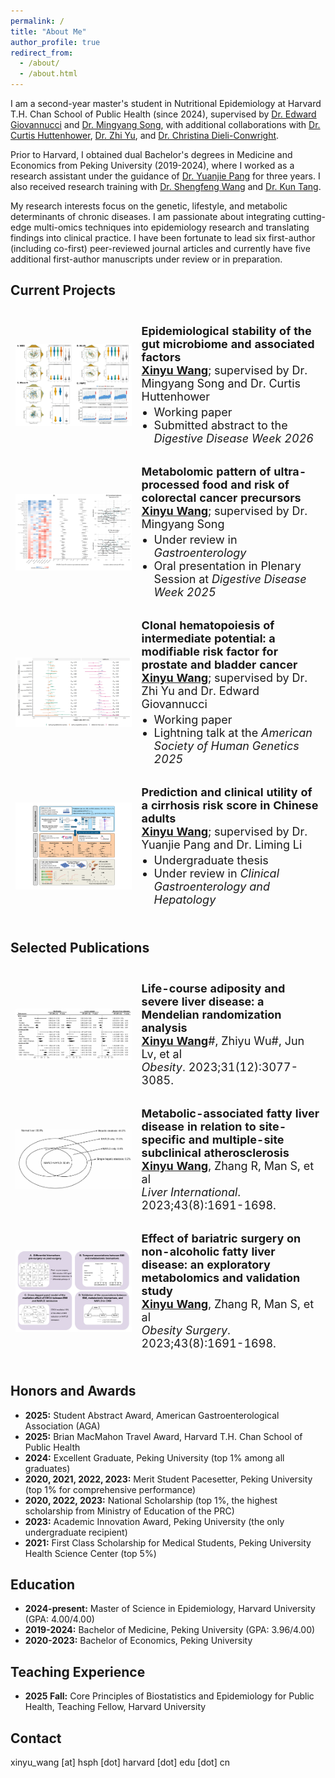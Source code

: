 ```yaml
---
permalink: /
title: "About Me"
author_profile: true
redirect_from: 
  - /about/
  - /about.html
---
```


I am a second-year master's student in Nutritional Epidemiology at Harvard T.H. Chan School of Public Health (since 2024), supervised by [Dr. Edward Giovannucci](https://hsph.harvard.edu/profile/edward-giovannucci/) and [Dr. Mingyang Song](https://hsph.harvard.edu/profile/mingyang-song/), with additional collaborations with [Dr. Curtis Huttenhower](https://hsph.harvard.edu/profile/curtis-huttenhower/), [Dr. Zhi Yu](https://researchers.mgh.harvard.edu/profile/14495114/Zhi-Yu), and [Dr. Christina Dieli-Conwright](https://www.dana-farber.org/find-a-doctor/christina-m-dieli-conwright). 

Prior to Harvard, I obtained dual Bachelor's degrees in Medicine and Economics from Peking University (2019-2024), where I worked as a research assistant under the guidance of [Dr. Yuanjie Pang](https://sph.pku.edu.cn/info/1767/5615.htm) for three years. I also received research training with [Dr. Shengfeng Wang](https://sph.pku.edu.cn/info/1326/4055.htm) and [Dr. Kun Tang](https://vsph.tsinghua.edu.cn/en/info/1010/1047.htm).

My research interests focus on the genetic, lifestyle, and metabolic determinants of chronic diseases. I am passionate about integrating cutting-edge multi-omics techniques into epidemiology research and translating findings into clinical practice. I have been fortunate to lead six first-author (including co-first) peer-reviewed journal articles and currently have five additional first-author manuscripts under review or in preparation.

## Current Projects
<table style="width:100%; border-collapse:separate; border-spacing:0 16px; font-size:18px;">
  <tr>
    <td style="width:40%; padding:8px;">
      <img src="/assets/images/microbiome_stability.jpg" alt="Microbiome Stability" style="width:100%; height:auto; display:block;">
    </td>
    <td style="width:60%; padding:8px;">
      <strong>Epidemiological stability of the gut microbiome and associated factors</strong><br>
      <strong><u>Xinyu Wang</u></strong>; supervised by Dr. Mingyang Song and Dr. Curtis Huttenhower<br>
      <ul style="margin:4px 0 0 20px; padding:0;">
        <li>Working paper</li>
        <li>Submitted abstract to the <em>Digestive Disease Week 2026</em></li>
      </ul>
    </td>
  </tr>
  
  <tr>
    <td style="width:40%; padding:8px;">
      <img src="/assets/images/upf_metab.jpg" alt="UPF metabolomics" style="width:100%; height:auto; display:block;">
    </td>
    <td style="width:60%; padding:8px;">
      <strong>Metabolomic pattern of ultra-processed food and risk of colorectal cancer precursors</strong><br>
      <strong><u>Xinyu Wang</u></strong>; supervised by Dr. Mingyang Song<br>
      <ul style="margin:4px 0 0 20px; padding:0;">
        <li>Under review in <em>Gastroenterology</em></li>
        <li>Oral presentation in Plenary Session at <em>Digestive Disease Week 2025</em></li>
      </ul>
    </td>
  </tr>

  <tr>
    <td style="width:40%; padding:8px;">
      <img src="/assets/images/chip_cancer.jpg" alt="CHIP cancer" style="width:100%; height:auto; display:block;">
    </td>
    <td style="width:60%; padding:8px;">
      <strong>Clonal hematopoiesis of intermediate potential: a modifiable risk factor for prostate and bladder cancer</strong><br>
      <strong><u>Xinyu Wang</u></strong>; supervised by Dr. Zhi Yu and Dr. Edward Giovannucci<br>
      <ul style="margin:4px 0 0 20px; padding:0;">
        <li>Working paper</li>
        <li>Lightning talk at the <em>American Society of Human Genetics 2025</em></li>
      </ul>
    </td>
  </tr>
  
  <tr>
    <td style="width:40%; padding:8px;">
      <img src="/assets/images/ccs.png" alt="CCS" style="width:100%; height:auto; display:block;">
    </td>
    <td style="width:60%; padding:8px;">
      <strong>Prediction and clinical utility of a cirrhosis risk score in Chinese adults</strong><br>
      <strong><u>Xinyu Wang</u></strong>; supervised by Dr. Yuanjie Pang and Dr. Liming Li<br>
      <ul style="margin:4px 0 0 20px; padding:0;">
        <li>Undergraduate thesis</li>
        <li>Under review in <em>Clinical Gastroenterology and Hepatology</em></li>
      </ul>
    </td>
  </tr>
</table>

## Selected Publications
<table style="width:100%; border-collapse:separate; border-spacing:0 16px; font-size:18px;">
  <tr>
    <td style="width:40%; padding:8px;">
      <img src="/assets/images/adiposity_sld.jpg" alt="Adiposity SLD" style="width:100%; height:auto; display:block;">
    </td>
    <td style="width:60%; padding:8px;">
      <strong>
        <a href="https://doi.org/10.1002/oby.23913" target="_blank" style="text-decoration:none; color:inherit;">
          Life-course adiposity and severe liver disease: a Mendelian randomization analysis
        </a>
      </strong><br>
      <strong><u>Xinyu Wang</u></strong>#, Zhiyu Wu#, Jun Lv, et al<br>
      <em>Obesity</em>. 2023;31(12):3077-3085.<br>
    </td>
  </tr>
  
  <tr>
    <td style="width:40%; padding:8px;">
      <img src="/assets/images/mafld_atherosclerosis.jpg" alt="MAFLD Atherosclerosis" style="width:100%; height:auto; display:block;">
    </td>
    <td style="width:60%; padding:8px;">
      <strong>
        <a href="https://onlinelibrary.wiley.com/doi/10.1111/liv.15591" target="_blank" style="text-decoration:none; color:inherit;">
          Metabolic-associated fatty liver disease in relation to site-specific and multiple-site subclinical atherosclerosis
        </a>
      </strong><br>
      <strong><u>Xinyu Wang</u></strong>, Zhang R, Man S, et al<br>
      <em>Liver International</em>. 2023;43(8):1691-1698.<br>
    </td>
  </tr>

  <tr>
    <td style="width:40%; padding:8px;">
      <img src="/assets/images/bariatric_surgery.jpg" alt="Bariatric surgery" style="width:100%; height:auto; display:block;">
    </td>
    <td style="width:60%; padding:8px;">
      <strong>
        <a href="https://link.springer.com/article/10.1007/s11695-025-08031-z" target="_blank" style="text-decoration:none; color:inherit;">
          Effect of bariatric surgery on non-alcoholic fatty liver disease: an exploratory metabolomics and validation study
        </a>
      </strong><br>
      <strong><u>Xinyu Wang</u></strong>, Zhang R, Man S, et al<br>
      <em>Obesity Surgery</em>. 2023;43(8):1691-1698.<br>
    </td>
  </tr>
</table>

## Honors and Awards
* **2025:** Student Abstract Award, American Gastroenterological Association (AGA)
* **2025:** Brian MacMahon Travel Award, Harvard T.H. Chan School of Public Health
* **2024:** Excellent Graduate, Peking University (top 1% among all graduates)
* **2020, 2021, 2022, 2023:** Merit Student Pacesetter, Peking University (top 1% for comprehensive performance)
* **2020, 2022, 2023:** National Scholarship (top 1%, the highest scholarship from Ministry of Education of the PRC)
* **2023:** Academic Innovation Award, Peking University (the only undergraduate recipient)
* **2021:** First Class Scholarship for Medical Students, Peking University Health Science Center (top 5%)

## Education
* **2024-present:** Master of Science in Epidemiology, Harvard University (GPA: 4.00/4.00)
* **2019-2024:** Bachelor of Medicine, Peking University (GPA: 3.96/4.00)
* **2020-2023:** Bachelor of Economics, Peking University

## Teaching Experience
* **2025 Fall:** Core Principles of Biostatistics and Epidemiology for Public Health, Teaching Fellow, Harvard University

## Contact
xinyu_wang [at] hsph [dot] harvard [dot] edu [dot] cn

